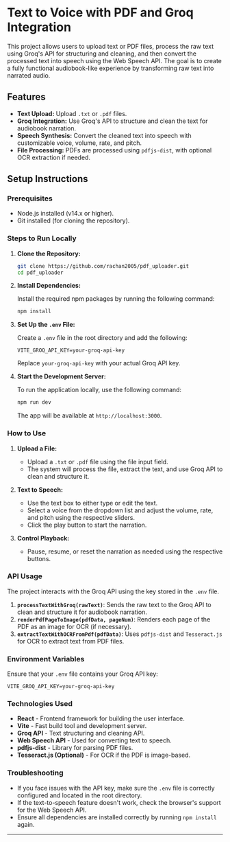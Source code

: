 # Text to Voice with PDF and Groq Integration

This project allows users to upload text or PDF files, process the raw text using Groq's API for structuring and cleaning, and then convert the processed text into speech using the Web Speech API. The goal is to create a fully functional audiobook-like experience by transforming raw text into narrated audio.

## Features

- **Text Upload:** Upload `.txt` or `.pdf` files.
- **Groq Integration:** Use Groq's API to structure and clean the text for audiobook narration.
- **Speech Synthesis:** Convert the cleaned text into speech with customizable voice, volume, rate, and pitch.
- **File Processing:** PDFs are processed using `pdfjs-dist`, with optional OCR extraction if needed.

## Setup Instructions

### Prerequisites

- Node.js installed (v14.x or higher).
- Git installed (for cloning the repository).

### Steps to Run Locally

1. **Clone the Repository:**

   ```bash
   git clone https://github.com/rachan2005/pdf_uploader.git
   cd pdf_uploader
   ```

2. **Install Dependencies:**

   Install the required npm packages by running the following command:

   ```bash
   npm install
   ```

3. **Set Up the `.env` File:**

   Create a `.env` file in the root directory and add the following:

   ```plaintext
   VITE_GROQ_API_KEY=your-groq-api-key
   ```

   Replace `your-groq-api-key` with your actual Groq API key.

4. **Start the Development Server:**

   To run the application locally, use the following command:

   ```bash
   npm run dev
   ```

   The app will be available at `http://localhost:3000`.

### How to Use

1. **Upload a File:**
   - Upload a `.txt` or `.pdf` file using the file input field.
   - The system will process the file, extract the text, and use Groq API to clean and structure it.

2. **Text to Speech:**
   - Use the text box to either type or edit the text.
   - Select a voice from the dropdown list and adjust the volume, rate, and pitch using the respective sliders.
   - Click the play button to start the narration.

3. **Control Playback:**
   - Pause, resume, or reset the narration as needed using the respective buttons.


### API Usage

The project interacts with the Groq API using the key stored in the `.env` file.

1. **`processTextWithGroq(rawText)`**: Sends the raw text to the Groq API to clean and structure it for audiobook narration.
2. **`renderPdfPageToImage(pdfData, pageNum)`**: Renders each page of the PDF as an image for OCR (if necessary).
3. **`extractTextWithOCRFromPdf(pdfData)`**: Uses `pdfjs-dist` and `Tesseract.js` for OCR to extract text from PDF files.

### Environment Variables

Ensure that your `.env` file contains your Groq API key:

```plaintext
VITE_GROQ_API_KEY=your-groq-api-key
```

### Technologies Used

- **React** - Frontend framework for building the user interface.
- **Vite** - Fast build tool and development server.
- **Groq API** - Text structuring and cleaning API.
- **Web Speech API** - Used for converting text to speech.
- **pdfjs-dist** - Library for parsing PDF files.
- **Tesseract.js (Optional)** - For OCR if the PDF is image-based.

### Troubleshooting

- If you face issues with the API key, make sure the `.env` file is correctly configured and located in the root directory.
- If the text-to-speech feature doesn't work, check the browser's support for the Web Speech API.
- Ensure all dependencies are installed correctly by running `npm install` again.

---

